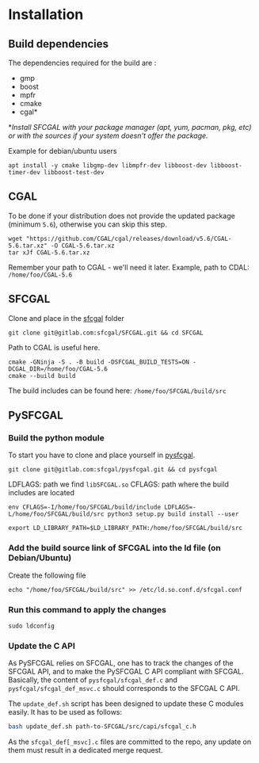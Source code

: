 # Installation

## Build dependencies

The dependencies required for the build are : 
- gmp
- boost
- mpfr
- cmake
- cgal*

**Install SFCGAL with your package manager (apt, yum, pacman, pkg, etc) or with the sources if your system doesn't offer the package.*

Example for debian/ubuntu users

```shell
apt install -y cmake libgmp-dev libmpfr-dev libboost-dev libboost-timer-dev libboost-test-dev
```

## CGAL

To be done if your distribution does not provide the updated package (minimum `5.6`), otherwise you can skip this step.

```shell
wget "https://github.com/CGAL/cgal/releases/download/v5.6/CGAL-5.6.tar.xz" -O CGAL-5.6.tar.xz
tar xJf CGAL-5.6.tar.xz
```
Remember your path to CGAL - we'll need it later.
Example, path to CDAL: `/home/foo/CGAL-5.6`

## SFCGAL

Clone and place in the [sfcgal](https://gitlab.com/sfcgal/SFCGAL) folder

```shell
git clone git@gitlab.com:sfcgal/SFCGAL.git && cd SFCGAL
```

Path to CGAL is useful here.

```shell
cmake -GNinja -S . -B build -DSFCGAL_BUILD_TESTS=ON -DCGAL_DIR=/home/foo/CGAL-5.6
cmake --build build
```

The build includes can be found here: `/home/foo/SFCGAL/build/src`

## PySFCGAL

### Build the python module

To start you have to clone and place yourself in [pysfcgal](https://gitlab.com/sfcgal/pysfcgal).

```shell
git clone git@gitlab.com:sfcgal/pysfcgal.git && cd pysfcgal
```

LDFLAGS: path we find `libSFCGAL.so`
CFLAGS: path where the build includes are located

```shell
env CFLAGS=-I/home/foo/SFCGAL/build/include LDFLAGS=-L/home/foo/SFCGAL/build/src python3 setup.py build install --user
```

```shell
export LD_LIBRARY_PATH=$LD_LIBRARY_PATH:/home/foo/SFCGAL/build/src
```

### Add the build source link of SFCGAL into the ld file (on Debian/Ubuntu)

Create the following file

```shell
echo "/home/foo/SFCGAL/build/src" >> /etc/ld.so.conf.d/sfcgal.conf
```

### Run this command to apply the changes

```shell
sudo ldconfig
```

### Update the C API

As PySFCGAL relies on SFCGAL, one has to track the changes of the SFCGAL API, and to make the PySFCGAL C API compliant with SFCGAL. Basically, the content of `pysfcgal/sfcgal_def.c` and `pysfcgal/sfcgal_def_msvc.c` should corresponds to the SFCGAL C API.

The `update_def.sh` script has been designed to update these C modules easily. It has to be used as follows:

```bash
bash update_def.sh path-to-SFCGAL/src/capi/sfcgal_c.h
```

As the `sfcgal_def[_msvc].c` files are committed to the repo, any update on them must result in a dedicated merge request.
